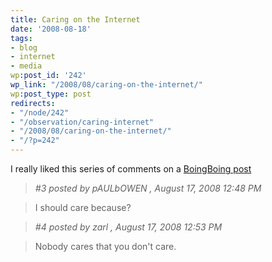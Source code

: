 ```yaml
---
title: Caring on the Internet
date: '2008-08-18'
tags:
- blog
- internet
- media
wp:post_id: '242'
wp_link: "/2008/08/caring-on-the-internet/"
wp:post_type: post
redirects:
- "/node/242"
- "/observation/caring-internet"
- "/2008/08/caring-on-the-internet/"
- "/?p=242"
---
```


I really liked this series of comments on a [BoingBoing post](http://www.boingboing.net/2008/08/17/how-the-daily-shows.html#comment-262112)

>

>

> _#3 posted by pAULbOWEN , August 17, 2008 12:48 PM_

>

> I should care because?

>

> _#4 posted by zarl , August 17, 2008 12:53 PM_

>

> Nobody cares that you don't care.

>

>

